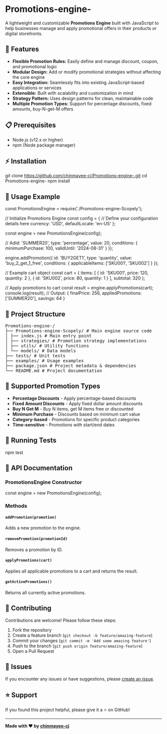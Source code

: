# Promotions-engine-

A lightweight and customizable **Promotions Engine** built with JavaScript to help businesses manage and apply promotional offers in their products or digital storefronts.

## 🚀 Features

- **Flexible Promotion Rules:** Easily define and manage discount, coupon, and promotional logic
- **Modular Design:** Add or modify promotional strategies without affecting the core engine
- **Easy Integration:** Seamlessly fits into existing JavaScript-based applications or services
- **Extensible:** Built with scalability and customization in mind
- **Strategy Pattern:** Uses design patterns for clean, maintainable code
- **Multiple Promotion Types:** Support for percentage discounts, fixed amounts, buy-N-get-M offers

## 📋 Prerequisites

- Node.js (v12.x or higher)
- npm (Node package manager)

## ⚡ Installation

git clone https://github.com/chinmayee-cj/Promotions-engine-.git
cd Promotions-engine-
npm install

## 🔧 Usage Example

const PromotionsEngine = require('./Promotions-engine-Scopely');

// Initialize Promotions Engine
const config = {
// Define your configuration details here
currency: 'USD',
defaultLocale: 'en-US'
};

const engine = new PromotionsEngine(config);

// Adid: 'SUMMER20',
type: 'percentage',
value: 20,
conditions: {
minimumPurchase: 100,
validUntil: '2024-08-31'
}
});

engine.addPromotion({
id: 'BUY2GET1',
type: 'quantity',
value: 'buy_2_get_1_free',
conditions: {
applicableItems: ['SKU001', 'SKU002']
}
});

// Example cart object
const cart = {
items: [
{ id: 'SKU001', price: 120, quantity: 2 },
{ id: 'SKU002', price: 80, quantity: 1 }
],
subtotal: 320
};

// Apply promotions to cart
const result = engine.applyPromotions(cart);
console.log(result);
// Output: { finalPrice: 256, appliedPromotions: ['SUMMER20'], savings: 64 }



## 📁 Project Structure
<pre>
Promotions-engine-/
├── Promotions-engine-Scopely/ # Main engine source code
│ ├── index.js # Main entry point
│ ├── strategies/ # Promotion strategy implementations
│ ├── utils/ # Utility functions
│ └── models/ # Data models
├── tests/ # Unit tests
├── examples/ # Usage examples
├── package.json # Project metadata & dependencies
└── README.md # Project documentation
</pre>


## 🎯 Supported Promotion Types

- **Percentage Discounts** - Apply percentage-based discounts
- **Fixed Amount Discounts** - Apply fixed dollar amount discounts
- **Buy N Get M** - Buy N items, get M items free or discounted
- **Minimum Purchase** - Discounts based on minimum cart value
- **Category-based** - Promotions for specific product categories
- **Time-sensitive** - Promotions with start/end dates

## 🧪 Running Tests

npm test



## 📖 API Documentation

### PromotionsEngine Constructor

const engine = new PromotionsEngine(config);



### Methods

#### `addPromotion(promotion)`
Adds a new promotion to the engine.

#### `removePromotion(promotionId)`
Removes a promotion by ID.

#### `applyPromotions(cart)`
Applies all applicable promotions to a cart and returns the result.

#### `getActivePromotions()`
Returns all currently active promotions.

## 🤝 Contributing

Contributions are welcome! Please follow these steps:

1. Fork the repository
2. Create a feature branch (`git checkout -b feature/amazing-feature`)
3. Commit your changes (`git commit -m 'Add some amazing feature'`)
4. Push to the branch (`git push origin feature/amazing-feature`)
5. Open a Pull Request

## 🐛 Issues

If you encounter any issues or have suggestions, please [create an issue](https://github.com/chinmayee-cj/Promotions-engine-/issues).

## ⭐ Support

If you found this project helpful, please give it a ⭐ on GitHub!

---

**Made with ❤️ by [chinmayee-cj](https://github.com/chinmayee-cj)**
